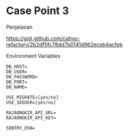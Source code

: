 # Case Point 3

Penjelasan

https://gist.github.com/cahyo-refactory/2b2df5fc78dd7b0141d962eceb4acfeb

Environment Variables
```dotenv
DB_HOST=
DB_USER=
DB_PASSWORD=
DB_PORT=
DB_NAME=

USE_MIGRATE=[yes/no]
USE_SEEDER=[yes/no]

RAJAONGKIR_API_URL=
RAJAONGKIR_API_KEY=

SENTRY_DSN=
```